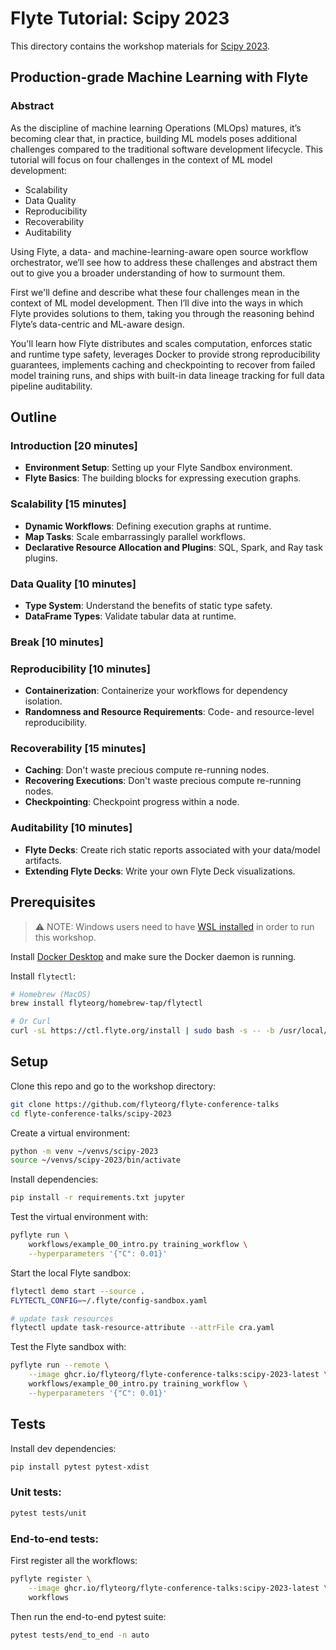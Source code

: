 # Flyte Tutorial: Scipy 2023

This directory contains the workshop materials for [Scipy 2023](https://cfp.scipy.org/2023/talk/YHEYVY/).

## Production-grade Machine Learning with Flyte

### Abstract

As the discipline of machine learning Operations (MLOps) matures, it’s becoming
clear that, in practice, building ML models poses additional challenges compared
to the traditional software development lifecycle. This tutorial will focus on
four challenges in the context of ML model development:

- Scalability
- Data Quality
- Reproducibility
- Recoverability
- Auditability

Using Flyte, a data- and machine-learning-aware open source workflow orchestrator,
we’ll see how to address these challenges and abstract them out to give you a
broader understanding of how to surmount them.

First we'll define and describe what these four challenges mean in the context
of ML model development. Then I’ll dive into the ways in which Flyte provides
solutions to them, taking you through the reasoning behind Flyte’s data-centric
and ML-aware design.

You'll learn how Flyte distributes and scales computation, enforces static and
runtime type safety, leverages Docker to provide strong reproducibility
guarantees, implements caching and checkpointing to recover from failed model
training runs, and ships with built-in data lineage tracking for full data
pipeline auditability.

## Outline

### Introduction [20 minutes]

- **Environment Setup**: Setting up your Flyte Sandbox environment.
- **Flyte Basics**: The building blocks for expressing execution graphs.

### Scalability [15 minutes]

- **Dynamic Workflows**: Defining execution graphs at runtime.
- **Map Tasks**: Scale embarrassingly parallel workflows.
- **Declarative Resource Allocation and Plugins**: SQL, Spark, and Ray task plugins.

### Data Quality [10 minutes]

- **Type System**: Understand the benefits of static type safety.
- **DataFrame Types**: Validate tabular data at runtime.

### Break [10 minutes]

### Reproducibility [10 minutes]

- **Containerization**: Containerize your workflows for dependency isolation.
- **Randomness and Resource Requirements**: Code- and resource-level reproducibility.

### Recoverability [15 minutes]

- **Caching**: Don't waste precious compute re-running nodes.
- **Recovering Executions**: Don't waste precious compute re-running nodes.
- **Checkpointing**: Checkpoint progress within a node.

### Auditability [10 minutes]

- **Flyte Decks**: Create rich static reports associated with your data/model artifacts.
- **Extending Flyte Decks**: Write your own Flyte Deck visualizations.


## Prerequisites

> ⚠️ NOTE: Windows users need to have [WSL installed](https://docs.microsoft.com/en-us/windows/wsl/install-win10) in order to run this workshop.

Install [Docker Desktop](https://docs.docker.com/get-docker/) and make sure the
Docker daemon is running.

Install `flytectl`:

```bash
# Homebrew (MacOS)
brew install flyteorg/homebrew-tap/flytectl

# Or Curl
curl -sL https://ctl.flyte.org/install | sudo bash -s -- -b /usr/local/bin
```

## Setup

Clone this repo and go to the workshop directory:

```bash
git clone https://github.com/flyteorg/flyte-conference-talks
cd flyte-conference-talks/scipy-2023
```

Create a virtual environment:

```bash
python -m venv ~/venvs/scipy-2023
source ~/venvs/scipy-2023/bin/activate
```

Install dependencies:

```bash
pip install -r requirements.txt jupyter
```

Test the virtual environment with:

```bash
pyflyte run \
    workflows/example_00_intro.py training_workflow \
    --hyperparameters '{"C": 0.01}'
```

Start the local Flyte sandbox:

```bash
flytectl demo start --source .
FLYTECTL_CONFIG=~/.flyte/config-sandbox.yaml

# update task resources
flytectl update task-resource-attribute --attrFile cra.yaml
```

Test the Flyte sandbox with:

```bash
pyflyte run --remote \
    --image ghcr.io/flyteorg/flyte-conference-talks:scipy-2023-latest \
    workflows/example_00_intro.py training_workflow \
    --hyperparameters '{"C": 0.01}'
```


## Tests

Install dev dependencies:

```bash
pip install pytest pytest-xdist
```

### Unit tests:

```bash
pytest tests/unit
```

### End-to-end tests:

First register all the workflows:

```bash
pyflyte register \
    --image ghcr.io/flyteorg/flyte-conference-talks:scipy-2023-latest \
    workflows
```

Then run the end-to-end pytest suite:

```bash
pytest tests/end_to_end -n auto
```
